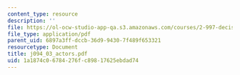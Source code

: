 ```yaml
---
content_type: resource
description: ''
file: https://ol-ocw-studio-app-qa.s3.amazonaws.com/courses/2-997-decision-making-in-large-scale-systems-spring-2004/1a1874c06784276fc89817625ebdad74_j094_03_actors.pdf
file_type: application/pdf
parent_uid: 6897a3ff-dccb-36d9-9430-7f489f653321
resourcetype: Document
title: j094_03_actors.pdf
uid: 1a1874c0-6784-276f-c898-17625ebdad74
---
```

